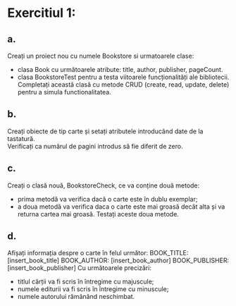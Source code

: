 # Exercitiul 1:

## a. 
Creați un proiect nou cu numele Bookstore si urmatoarele clase:
- clasa Book cu următoarele atribute: title, author, publisher, pageCount.
- clasa BookstoreTest pentru a testa viitoarele funcționalități ale bibliotecii. Completați această clasă cu metode CRUD (create, read, update, delete) pentru a simula functionalitatea. 

## b.
Creați obiecte de tip carte și setați atributele introducând date de la tastatură.  
Verificați ca numărul de pagini introdus să fie diferit de zero.

## c.
Creați o clasă nouă, BookstoreCheck, ce va conține două metode:
- prima metodă va verifica dacă o carte este în dublu exemplar;
- a doua metodă va verifica daca o carte este mai groasă decât alta și va returna cartea mai groasă.
Testați aceste doua metode.

## d.
Afișați informația despre o carte în felul următor:
BOOK_TITLE: [insert_book_title]
BOOK_AUTHOR: [insert_book_author]
BOOK_PUBLISHER: [insert_book_publisher]
Cu următoarele precizări:
- titlul cărții va fi scris în întregime cu majuscule;
- numele editurii va fi scris în întregime cu minuscule;
- numele autorului rămânând neschimbat.
